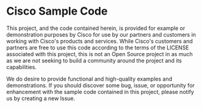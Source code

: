 # Cisco Sample Code
This project, and the code contained herein, is provided for example or demonstration purposes by Cisco for use by our partners and customers in working with Cisco's products and services. While Cisco's customers and partners are free to use this code according to the terms of the LICENSE associated with this project, this is not an Open Source project in as much as we are not seeking to build a community around the project and its capabilities.

We do desire to provide functional and high-quality examples and demonstrations. If you should discover some bug, issue, or opportunity for enhancement with the sample code contained in this project, please notify us by creating a new Issue.